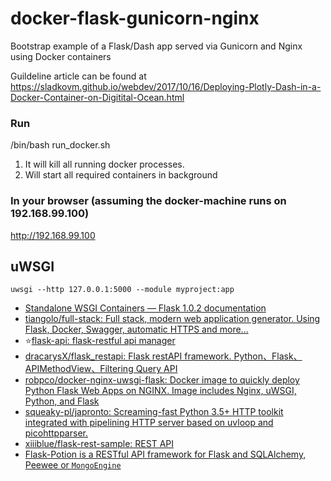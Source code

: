 # docker-flask-gunicorn-nginx
Bootstrap example of a Flask/Dash app served via Gunicorn and Nginx using Docker containers

Guildeline article can be found at https://sladkovm.github.io/webdev/2017/10/16/Deploying-Plotly-Dash-in-a-Docker-Container-on-Digitital-Ocean.html

### Run

/bin/bash run_docker.sh

1. It will kill all running docker processes.
2. Will start all required containers in background

### In your browser (assuming the docker-machine runs on 192.168.99.100)

http://192.168.99.100

## uWSGI

```
uwsgi --http 127.0.0.1:5000 --module myproject:app
```
* [Standalone WSGI Containers — Flask 1.0.2 documentation](http://flask.pocoo.org/docs/1.0/deploying/wsgi-standalone/#uwsgi)
* [tiangolo/full-stack: Full stack, modern web application generator. Using Flask, Docker, Swagger, automatic HTTPS and more...](https://github.com/tiangolo/full-stack)
* :star:[flask-api: flask-restful api manager](https://github.com/V-I-C-T-O-R/flask-api)
* [dracarysX/flask_restapi: Flask restAPI framework. Python、Flask、APIMethodView、Filtering Query API](https://github.com/dracarysX/flask_restapi)
* [robpco/docker-nginx-uwsgi-flask: Docker image to quickly deploy Python Flask Web Apps on NGINX. Image includes Nginx, uWSGI, Python, and Flask](https://github.com/robpco/docker-nginx-uwsgi-flask)
* [squeaky-pl/japronto: Screaming-fast Python 3.5+ HTTP toolkit integrated with pipelining HTTP server based on uvloop and picohttpparser.](https://github.com/squeaky-pl/japronto)
* [xiiiblue/flask-rest-sample: REST API](https://github.com/xiiiblue/flask-rest-sample)
* [Flask-Potion is a RESTful API framework for Flask and SQLAlchemy, Peewee or `MongoEngine`](https://github.com/biosustain/potion)
